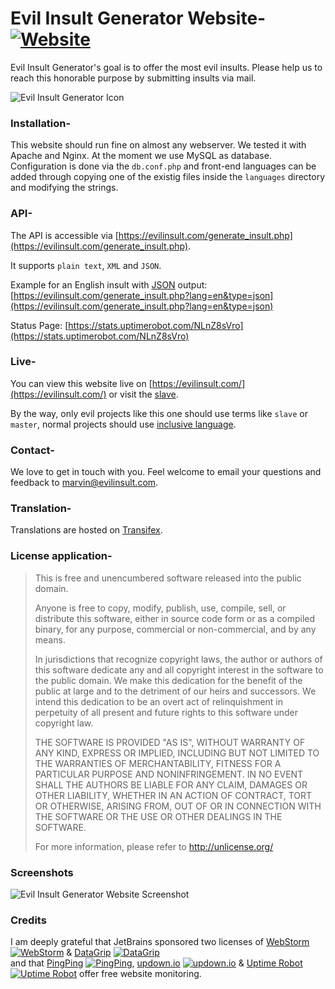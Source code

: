 # Evil Insult Generator Website-[![Website](https://img.shields.io/website-up-down-green-red/https/shields.io.svg)](https://evilinsult.com)

Evil Insult Generator's goal is to offer the most evil insults. Please help us to reach this honorable purpose by submitting insults
via mail.

![Evil Insult Generator Icon](https://cloud.githubusercontent.com/assets/22981912/19600664/5521d010-97a6-11e6-9f67-fec931b199d7.png)

### Installation-

This website should run fine on almost any webserver. We tested it with Apache and Nginx. At the moment we use MySQL as database.
Configuration is done via the `db.conf.php` and front-end languages can be added through copying one of the existig files inside the `languages` directory and modifying the strings.

### API-

The API is accessible via [https://evilinsult.com/generate_insult.php](https://evilinsult.com/generate_insult.php).

It supports `plain text`, `XML` and `JSON`.

Example for an English insult with [JSON](https://www.json.org/) output: [https://evilinsult.com/generate_insult.php?lang=en&type=json](https://evilinsult.com/generate_insult.php?lang=en&type=json)

Status Page: [https://stats.uptimerobot.com/NLnZ8sVro](https://stats.uptimerobot.com/NLnZ8sVro)

### Live-
You can view this website live on [https://evilinsult.com/](https://evilinsult.com/) or visit the [slave](https://slave.evilinsult.com/).

By the way, only evil projects like this one should use terms like `slave` or `master`, normal projects should use [inclusive language](https://user-images.githubusercontent.com/19539741/86518890-65484280-be35-11ea-93bf-a03f73284208.png). 

### Contact-

We love to get in touch with you. Feel welcome to email your questions and feedback to [marvin@evilinsult.com](mailto:marvin@evilinsult.com).

### Translation-

Translations are hosted on [Transifex](https://www.transifex.com/evil-insult-generator/).

### License application-
> This is free and unencumbered software released into the public domain.
> 
> Anyone is free to copy, modify, publish, use, compile, sell, or
> distribute this software, either in source code form or as a compiled
> binary, for any purpose, commercial or non-commercial, and by any
> means.
> 
> In jurisdictions that recognize copyright laws, the author or authors
> of this software dedicate any and all copyright interest in the
> software to the public domain. We make this dedication for the benefit
> of the public at large and to the detriment of our heirs and
> successors. We intend this dedication to be an overt act of
> relinquishment in perpetuity of all present and future rights to this
> software under copyright law.
> 
> THE SOFTWARE IS PROVIDED "AS IS", WITHOUT WARRANTY OF ANY KIND,
> EXPRESS OR IMPLIED, INCLUDING BUT NOT LIMITED TO THE WARRANTIES OF
> MERCHANTABILITY, FITNESS FOR A PARTICULAR PURPOSE AND NONINFRINGEMENT.
> IN NO EVENT SHALL THE AUTHORS BE LIABLE FOR ANY CLAIM, DAMAGES OR
> OTHER LIABILITY, WHETHER IN AN ACTION OF CONTRACT, TORT OR OTHERWISE,
> ARISING FROM, OUT OF OR IN CONNECTION WITH THE SOFTWARE OR THE USE OR
> OTHER DEALINGS IN THE SOFTWARE.
> 
> For more information, please refer to <http://unlicense.org/>

### Screenshots
![Evil Insult Generator Website Screenshot](https://cloud.githubusercontent.com/assets/22981912/19605917/94fb962c-97be-11e6-9265-af1e50b45faf.png)

### Credits

I am deeply grateful that JetBrains sponsored two licenses of [WebStorm](https://www.jetbrains.com/webstorm/) [![WebStorm](https://user-images.githubusercontent.com/19539741/50024737-a1ae1680-ffe3-11e8-9cf7-382f0b896a62.png)](https://www.jetbrains.com/webstorm/) & [DataGrip](https://www.jetbrains.com/datagrip/) [![DataGrip](https://user-images.githubusercontent.com/19539741/50024751-af639c00-ffe3-11e8-85ee-fab77519d5de.png)](https://www.jetbrains.com/datagrip/)   
    and that [PingPing](https://pingping.io/) [![PingPing](https://user-images.githubusercontent.com/19539741/50024864-05384400-ffe4-11e8-83f8-84e04508b0fb.png)](https://pingping.io/), [updown.io](https://updown.io/) [![updown.io](https://user-images.githubusercontent.com/19539741/50024835-f05bb080-ffe3-11e8-9211-c6e609cdabe4.png)](https://updown.io/) & [Uptime Robot](https://uptimerobot.com/) [![Uptime Robot](https://user-images.githubusercontent.com/19539741/50044912-ca3d1b80-008a-11e9-8ff5-5cf13dff889f.png)](https://uptimerobot.com/) offer free website monitoring.
